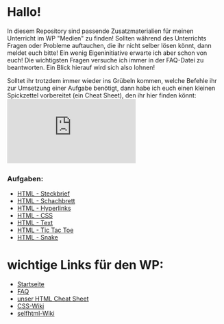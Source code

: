 Hallo!
====

In diesem Repository sind passende Zusatzmaterialien für meinen Unterricht im WP "Medien" zu finden! Sollten während des Unterrichts Fragen oder Probleme auftauchen, die ihr nicht selber lösen könnt, dann meldet euch bitte! Ein wenig Eigeninitiative erwarte ich aber schon von euch! Die wichtigsten Fragen versuche ich immer in der FAQ-Datei zu beantworten. Ein Blick hierauf wird sich also lohnen!

Solltet ihr trotzdem immer wieder ins Grübeln kommen, welche Befehle ihr zur Umsetzung einer Aufgabe benötigt, dann habe ich euch einen kleinen Spickzettel vorbereitet (ein Cheat Sheet), den ihr hier finden könnt: ![unser HTML Cheat Sheet](https://github.com/cartz/schule/blob/master/HTML-Spickzettel.pdf?raw=true)

### Aufgaben:
* [HTML - Steckbrief](https://github.com/cartz/schule/tree/master/HTML-Steckbrief)
* [HTML - Schachbrett](https://github.com/cartz/schule/tree/master/HTML-Schachbrett)
* [HTML - Hyperlinks](https://github.com/cartz/schule/tree/master/HTML-Hyperlinks)
* [HTML - CSS](https://github.com/cartz/schule/tree/master/HTML-CSS)
* [HTML - Text](https://github.com/cartz/schule/tree/master/HTML-Text)
* [HTML - Tic Tac Toe](https://github.com/cartz/schule/tree/master/HTML-Tic_Tac_Toe)
* [HTML - Snake](https://github.com/cartz/schule/tree/master/HTML-Snake)



wichtige Links für den WP:
====
* [Startseite](https://github.com/cartz/schule)
* [FAQ](https://github.com/cartz/schule/blob/master/faq.md)
* [unser HTML Cheat Sheet](https://github.com/cartz/schule/blob/master/HTML-Spickzettel.pdf?raw=true)
* [CSS-Wiki](https://bit.ly/IcHn6E)
* [selfhtml-Wiki](https://wiki.selfhtml.org/wiki/Startseite)
